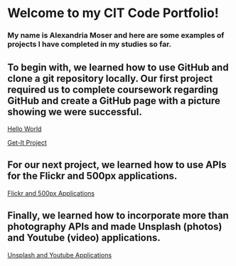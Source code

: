 # Welcome to my CIT Code Portfolio!

### My name is Alexandria Moser and here are some examples of projects I have completed in my studies so far.

## To begin with, we learned how to use GitHub and clone a git repository locally. Our first project required us to complete coursework regarding GitHub and create a GitHub page with a picture showing we were successful.
[Hello World](https://github.com/amoser7/hello-world)

[Get-It Project](https://uo-cit.github.io/p2-17S-amoser7/)

## For our next project, we learned how to use APIs for the Flickr and 500px applications.
[Flickr and 500px Applications](https://uo-cit.github.io/p3-17s-amoser7/)

## Finally, we learned how to incorporate more than photography APIs and made Unsplash (photos) and Youtube (video) applications.
[Unsplash and Youtube Applications](https://uo-cit.github.io/p4-17s-amoser7/)

